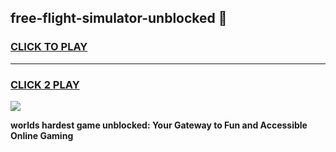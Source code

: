 
## free-flight-simulator-unblocked 👋
<h3>
<a href="https://premium.freeplayer.one?title=free-flight-simulator-unblocked&ref=14F">CLICK TO PLAY</a></h3>
<hr>

<h3>
<a href="https://premium.freeplayer.one?title=free-flight-simulator-unblocked&ref=14F">CLICK 2 PLAY</a>
  
</h3>

<a href="https://premium.freeplayer.one?title=free-flight-simulator-unblocked&ref=12F/"><img src="https://clearcache.store/games.png"></a>


**worlds hardest game unblocked: Your Gateway to Fun and Accessible Online Gaming**
